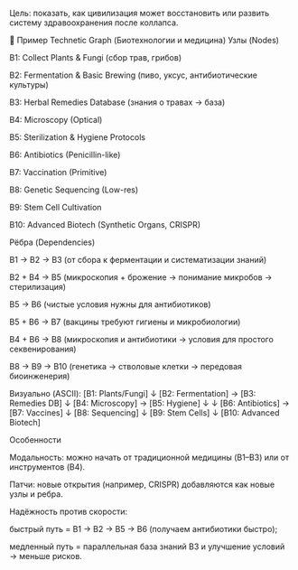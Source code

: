 Цель: показать, как цивилизация может восстановить или развить систему здравоохранения после коллапса.

🧬 Пример Technetic Graph (Биотехнологии и медицина)
Узлы (Nodes)

B1: Collect Plants & Fungi (сбор трав, грибов)

B2: Fermentation & Basic Brewing (пиво, уксус, антибиотические культуры)

B3: Herbal Remedies Database (знания о травах → база)

B4: Microscopy (Optical)

B5: Sterilization & Hygiene Protocols

B6: Antibiotics (Penicillin-like)

B7: Vaccination (Primitive)

B8: Genetic Sequencing (Low-res)

B9: Stem Cell Cultivation

B10: Advanced Biotech (Synthetic Organs, CRISPR)

Рёбра (Dependencies)

B1 → B2 → B3 (от сбора к ферментации и систематизации знаний)

B2 + B4 → B5 (микроскопия + брожение → понимание микробов → стерилизация)

B5 → B6 (чистые условия нужны для антибиотиков)

B5 + B6 → B7 (вакцины требуют гигиены и микробиологии)

B4 + B6 → B8 (микроскопия и антибиотики → условия для простого секвенирования)

B8 → B9 → B10 (генетика → стволовые клетки → передовая биоинженерия)

Визуально (ASCII):
[B1: Plants/Fungi]
        ↓
[B2: Fermentation] → [B3: Remedies DB]
        ↓
[B4: Microscopy] → [B5: Hygiene]
        ↓             ↓
       [B6: Antibiotics] → [B7: Vaccines]
                ↓
             [B8: Sequencing]
                ↓
            [B9: Stem Cells]
                ↓
        [B10: Advanced Biotech]

Особенности

Модальность: можно начать от традиционной медицины (B1–B3) или от инструментов (B4).

Патчи: новые открытия (например, CRISPR) добавляются как новые узлы и ребра.

Надёжность против скорости:

быстрый путь = B1 → B2 → B5 → B6 (получаем антибиотики быстро);

медленный путь = параллельная база знаний B3 и улучшение условий → меньше рисков.